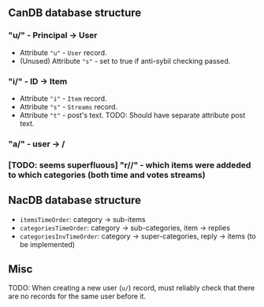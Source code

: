 ## CanDB database structure

### "u/" - Principal -> User
- Attribute `"u"` - `User` record.
- (Unused) Attribute `"s"` - set to true if anti-sybil checking passed.
### "i/" - ID -> Item
- Attribute `"i"` - `Item` record.
- Attribute `"s"` - `Streams` record.
- Attribute `"t"` - post's text.
TODO: Should have separate attribute post text.
### "a/" - user -> <buyer affiliate>/<seller affiliate>
### [TODO: seems superfluous] "r/<CATEGORY>/<ITEM>" - which items were addeded to which categories (both time and votes streams)

## NacDB database structure
* `itemsTimeOrder`: category -> sub-items
* `categoriesTimeOrder`: category -> sub-categories, item -> replies
* `categoriesInvTimeOrder`: category -> super-categories, reply -> items (to be implemented)

## Misc

TODO:
When creating a new user (`u/`) record, must reliably check that there are no
records for the same user before it.